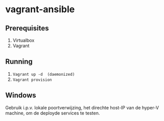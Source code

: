 # vagrant-ansible

## Prerequisites
1. Virtualbox
2. Vagrant

## Running
1. `Vagrant up -d  (daemonized)`
2. `Vagrant provision`

## Windows
Gebruik i.p.v. lokale poortverwijzing, het direchte host-IP van de hyper-V machine, om de deployde services te testen.
